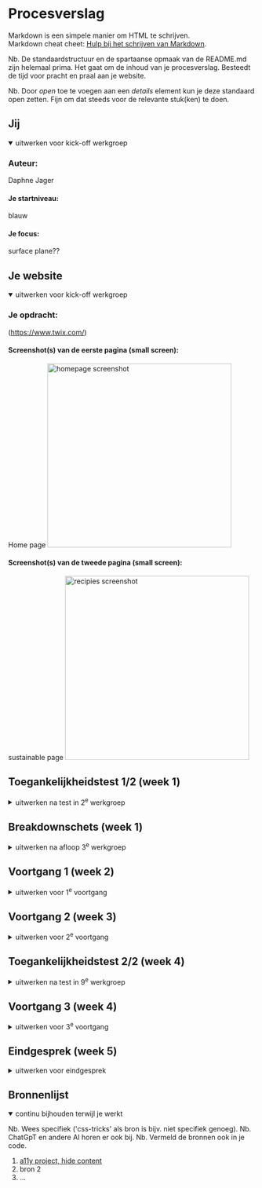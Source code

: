 # Procesverslag
Markdown is een simpele manier om HTML te schrijven.  
Markdown cheat cheet: [Hulp bij het schrijven van Markdown](https://github.com/adam-p/markdown-here/wiki/Markdown-Cheatsheet).

Nb. De standaardstructuur en de spartaanse opmaak van de README.md zijn helemaal prima. Het gaat om de inhoud van je procesverslag. Besteedt de tijd voor pracht en praal aan je website.

Nb. Door *open* toe te voegen aan een *details* element kun je deze standaard open zetten. Fijn om dat steeds voor de relevante stuk(ken) te doen.





## Jij

<details open>
  <summary>uitwerken voor kick-off werkgroep</summary>

  ### Auteur:
  Daphne Jager

  #### Je startniveau:
  blauw

  #### Je focus:
  surface plane??
 
</details>





## Je website

<details open>
  <summary>uitwerken voor kick-off werkgroep</summary>

  ### Je opdracht:
  (https://www.twix.com/)

  #### Screenshot(s) van de eerste pagina (small screen): 
  Home page 
  <img src="../basiswebsite/readme-images/homepagefull.png" width="375px" alt="homepage screenshot">

  #### Screenshot(s) van de tweede pagina (small screen):
  sustainable page 
  <img src="../basiswebsite/readme-images/recipiesfull.png" width="375px" alt="recipies screenshot">
 
</details>



## Toegankelijkheidstest 1/2 (week 1)

<details>
  <summary>uitwerken na test in 2<sup>e</sup> werkgroep</summary>

  ### Bevindingen
  Lijst met je bevindingen die in de test naar voren kwamen:
  - de website is redelijk toegankelijk voor de screenreader. Alleen zijn er op de home pagina een aantal
  foto's waarbij er geen beschrijving in zit. 
  Ook kunnen een paar knoppen een betere beschrijving krijgen
  dan alleen "see more" of "see details" of "DISCOVER"
  Ook gaat het in het headings menu van H4 naar H2 en dan weer terug naar H4. er is ook 
  geen H3, die wordt dus over geslagen.
  Er staat text in plaatjes, in plaats van text op plaatjes. hierdoor kan de screenreader
  de text op de foto niet lezen.
  <img src="../basiswebsite/readme-images/headings.HEIC" width="375px" alt="headings">
  <img src="../basiswebsite/readme-images/links.1.HEIC" width="375px" alt="links">
  <img src="../basiswebsite/readme-images/links.2.HEIC" width="375px" alt="links">

</details>



## Breakdownschets (week 1)

<details>
  <summary>uitwerken na afloop 3<sup>e</sup> werkgroep</summary>

  ### de hele pagina: 
  <img src="../basiswebsite/readme-images/breakdown.p1.png" width="375px" alt="breakdown van de hele pagina">

  ### dynamisch deel (bijv menu): 
  <img src="../basiswebsite/readme-images/breakdown.p2.png" width="375px" alt="pagina 2">

  ### wellicht nog een dynamisch deel (bijv filter): 
  <img src="../basiswebsite/readme-images/breakdown.mn.png" width="375px" alt="breakdown van een dynamisch deel">

</details>





## Voortgang 1 (week 2)

<details>
  <summary>uitwerken voor 1<sup>e</sup> voortgang</summary>

  ### Stand van zaken
  hier dit ging goed & dit was lastig (neem ook screenshots op van delen van je website en code)


  ### Agenda voor meeting
  samen met je groepje opstellen

  | Daphne  
    Hoe moet ik werken met foto's met tekst (moet ik dat weg-editen?).
    En hoe ik mijn font moet dowloaden, want dit lukt niet.

  | Anouk
  Font inladen en carousel maken

  | Leon
    Hoe kan ik forms goed uitwerken, zoals een email input field
    Navigatie bar die zelf links heeft, met extra links er onder. Links kunnen alleen niet in links zitten. Hoe moet dit opgelost worden?
    Verder had ik 2 korte vraagjes over headers en of daar per se een tekst onder moet staan en hoe het ook alweer zat met SVG bestanden.

  | Tobias
  een bepaald hover effect in een <UL> maken

  ### Verslag van meeting
  hier na afloop snel de uitkomsten van de meeting vastleggen

  - punt 1
  - punt 2
  - nog een punt
  - ...

</details>





## Voortgang 2 (week 3)

<details>
  <summary>uitwerken voor 2<sup>e</sup> voortgang</summary>

  ### Stand van zaken
  hier dit ging goed & dit was lastig (neem ook screenshots op van delen van je website en code)


  ### Agenda voor meeting
  samen met je groepje opstellen

  | student 1      | student 2          | student 3    | student 4        |
  | ---            | ---                | ---          | ---              |
  | dit bespreken  | en dit             | en ik dit    | en dan ik dat    |
  | en dat ook nog | dit als er tijd is | nog een punt | dit wil ik zeker |
  | ...            | ...                | ...          | ...              |


  ### Verslag van meeting
  hier na afloop snel de uitkomsten van de meeting vastleggen

  - punt 1
  - punt 2
  - nog een punt
- ...

</details>





## Toegankelijkheidstest 2/2 (week 4)

<details>
  <summary>uitwerken na test in 9<sup>e</sup> werkgroep</summary>

  ### Bevindingen
  Lijst met je bevindingen die in de test naar voren kwamen (geef ook aan wat er verbeterd is):

</details>





## Voortgang 3 (week 4)

<details>
  <summary>uitwerken voor 3<sup>e</sup> voortgang</summary>

  ### Stand van zaken
  hier dit ging goed & dit was lastig (neem ook screenshots op van delen van je website en code)


  ### Agenda voor meeting
  samen met je groepje opstellen

  | student 1      | student 2          | student 3    | student 4        |
  | ---            | ---                | ---          | ---              |
  | dit bespreken  | en dit             | en ik dit    | en dan ik dat    |
  | en dat ook nog | dit als er tijd is | nog een punt | dit wil ik zeker |
  | ...            | ...                | ...          | ...              |


  ### Verslag van meeting
  hier na afloop snel de uitkomsten van de meeting vastleggen

  - punt 1
  - punt 2
  - nog een punt
  - ...

</details>





## Eindgesprek (week 5)

<details>
  <summary>uitwerken voor eindgesprek</summary>

  ### Je uitkomst - karakteristiek screenshots:
  <img src="readme-images/dummy-plaatje.jpg" width="375px" alt="uitomst opdracht 1">


  ### Dit ging goed/Heb ik geleerd: 
  Korte omschrijving met plaatjes

  <img src="readme-images/dummy-plaatje.jpg" width="375px" alt="top">


  ### Dit was lastig/Is niet gelukt:
  Korte omschrijving met plaatjes

  <img src="readme-images/dummy-plaatje.jpg" width="375px" alt="bummer">
</details>





## Bronnenlijst

<details open>
  <summary>continu bijhouden terwijl je werkt</summary>

  Nb. Wees specifiek ('css-tricks' als bron is bijv. niet specifiek genoeg). 
  Nb. ChatGpT en andere AI horen er ook bij.
  Nb. Vermeld de bronnen ook in je code.

  1. [a11y project, hide content](https://www.a11yproject.com/posts/how-to-hide-content/)
  2. bron 2
  3. ...

</details>